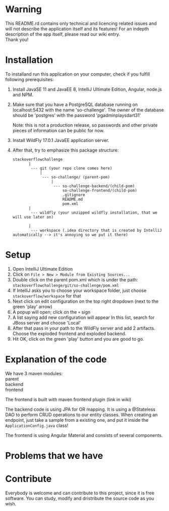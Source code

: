 # Warning
This README.rd contains only technical and licencing related issues and will not describe the application itself and its features! For an indepth description of the app itself, please read our wiki entry.  
Thank you!  

# Installation
To installand run this application on your computer, check if you fulfill following prerequisites:
1. Install JavaSE 11 and JavaEE 8, IntelliJ Ultimate Edition, Angular, node.js and NPM.
2. Make sure that you have a PostgreSQL database running on localhost:5432 with the name 'so-challenge'.
   The owner of the database should be 'postgres' with the password 'pgadminplaysdart31'
     
   Note: this is not a production release, so passwords and other private pieces of information can be public for now.
   
3. Install WildFly 17.0.1 JavaEE application server.

4. After that, try to emphasize this package structure:
   ```
   stackoverflowchallenge
          |
           --- git (your repo clone comes here)
               |
                --- so-challenge/ (parent-pom)
                    |
                     --- so-challenge-backend/(child-pom)
                         so-challenge-frontend/(child-pom)
                         .gitignore
                         README.md
                         pom.xml
          | 
           --- wildfly (your unzipped wildfly installation, that we will use later on)
           
          |
           --- workspace (.idea directory that is created by IntelliJ automatically --> it's annoying so we put it there)
   ```        

# Setup
1. Open IntelliJ Ultimate Edition 
2. Click on ```File > New > Module from Existing Sources...```
3. Double click on the parent pom.xml which is under the path: ```stackoverflowchallenge/git/so-challenge/pom.xml```
4. If IntelliJ asks you to choose your workspace folder, just choose ```stackoverflow/workspace``` for that
5. Next click on edit configuration on the top right dropdown (next to the green 'play' arrow)
6. A popup will open; click on the ```+``` sign 
7. A list saying add new configuration will appear
   In this list, search for JBoss server and choose 'Local'
8. After that pass in your path to the WildFly server and add 2 artifacts.
   Choose the exploded frontend and exploded backend.
9. Hit OK, click on the green 'play' button and you are good to go.

# Explanation of the code
We have 3 maven modules:  
      parent  
      backend  
      frontend  
      
The frontend is built with maven frontend plugin (link in wiki)

The backend code is using JPA for OR mapping.
It is using a @Stateless DAO to perform CRUD operations to our entity classes.
When creating an endpoint, just take a sample from a existing one, and put it inside the ```ApplicationConfig.java``` class!

The frontend is using Angular Material and consists of several components.



# Problems that we have

# Contribute
Everybody is welcome and can contribute to this project, since it is free software.
You can study, modify and dristribute the source code as you wish.
